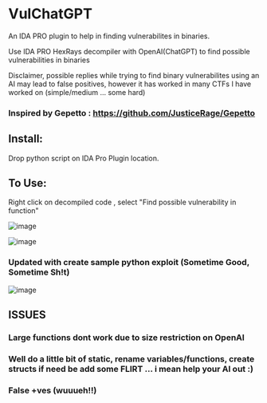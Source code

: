 # VulChatGPT

An IDA PRO plugin to help in finding vulnerabilites in binaries.

Use IDA PRO HexRays decompiler with OpenAI(ChatGPT) to find possible vulnerabilities in binaries 

Disclaimer, possible replies while trying to find binary vulnerabilites using an AI may lead to false positives, however it has worked in many CTFs I have worked on (simple/medium ... some hard)

### Inspired by Gepetto : https://github.com/JusticeRage/Gepetto

## Install:

Drop python script on IDA Pro Plugin location.

## To Use:

Right click on decompiled code , select "Find possible vulnerability in function"

![image](https://user-images.githubusercontent.com/118329900/209662066-8eb6fa58-334f-4f5f-b3fd-534baf8bca62.png)

![image](https://user-images.githubusercontent.com/118329900/209662336-336257d8-2524-4879-a5ce-3d4acc3808cb.png)

### Updated with create sample python exploit (Sometime Good, Sometime Sh!t)

![image](https://user-images.githubusercontent.com/118329900/211160190-d077a4b3-f49f-4696-b618-134ae10a6d9a.png)


## ISSUES
### Large functions dont work due to size restriction on OpenAI
### Well do a little bit of static, rename variables/functions, create structs if need be add some FLIRT  ... i mean help your AI out :)
### False +ves (wuuueh!!)
